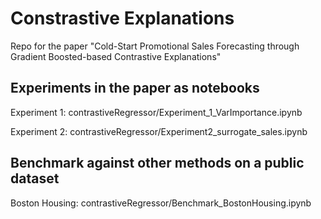 # Constrastive Explanations

Repo for the paper "Cold-Start Promotional Sales Forecasting through Gradient Boosted-based Contrastive Explanations"

## Experiments in the paper as notebooks

Experiment 1: contrastiveRegressor/Experiment_1_VarImportance.ipynb

Experiment 2: contrastiveRegressor/Experiment2_surrogate_sales.ipynb


## Benchmark against other methods on a public dataset
Boston Housing: contrastiveRegressor/Benchmark_BostonHousing.ipynb